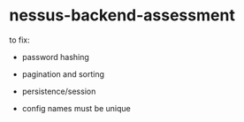 # nessus-backend-assessment

to fix:
- password hashing

- pagination and sorting

- persistence/session

- config names must be unique
